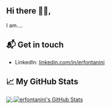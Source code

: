## Hi there 👋🏻,

I am.... 

## 📬 Get in touch

- LinkedIn: [linkedin.com/in/erfontanini](https://www.linkedin.com/in/ernesto-fontanini-135464205/)



## &#x1f4c8; My GitHub Stats

<a href="https://github.com/erfontanini/erfontanini">
  <img align="center" src="https://github-readme-stats.vercel.app/api/top-langs/?username=erfontanini&hide=java,html&title_color=ffffff&text_color=c9cacc&icon_color=2bbc8a&bg_color=1d1f21"/>
</a>

<a href="https://github.com/erfontanini/erfontanini">
  <img align="center" src="https://github-readme-stats.vercel.app/api?username=erfontanini&show_icons=true&line_height=27&count_private=true&title_color=ffffff&text_color=c9cacc&icon_color=2bbc8a&bg_color=1d1f21" alt="erfontanini's GitHub Stats" />
</a>
